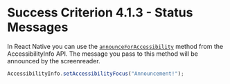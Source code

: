 # Success Criterion 4.1.3 - Status Messages
In React Native you can use the [`announceForAccessibility`](https://reactnative.dev/docs/accessibilityinfo#announceforaccessibility) method from the AccessibilityInfo API. The message you pass to this method will be announced by the screenreader.

```js
AccessibilityInfo.setAccessibilityFocus("Announcement!");
```

<!-- TODO: test if this actually works, should we add live regions? -->